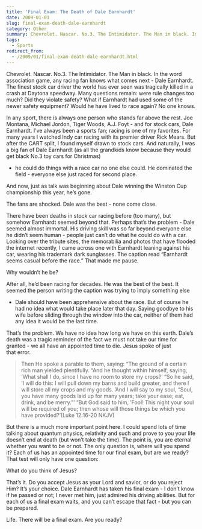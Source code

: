 ```yaml
---
title: 'Final Exam: The Death of Dale Earnhardt'
date: 2009-01-01
slug: final-exam-death-dale-earnhardt
category: Other
summary: Chevrolet. Nascar. No.3. The Intimidator. The Man in black. In the word association game, any racing fan knows what comes next - Dale Earnhardt. The finest stock car driver the world has ever seen was tragically killed in a crash at Daytona speedway.
tags: 
  - Sports
redirect_from:
  - /2009/01/final-exam-death-dale-earnhardt.html
---
```




Chevrolet. Nascar. No.3. The Intimidator. The Man in black. In the word
association game, any racing fan knows what comes next - Dale Earnhardt.
The finest stock car driver the world has ever seen was tragically
killed in a crash at Daytona speedway. Many questions remain: were rule
changes too much? Did they violate safety? What if Earnhardt had used
some of the newer safety equipment? Would he have lived to race again?
No one knows.

In any sport, there is always one person who stands far above the rest.
Joe Montana, Michael Jordon, Tiger Woods, A.J. Foyt - and for stock
cars, Dale Earnhardt. I’ve always been a sports fan; racing is one of my
favorites. For many years I watched Indy car racing with its premier
driver Rick Mears. But after the CART split, I found myself drawn to
stock cars. And naturally, I was a big fan of Dale Earnhardt (as all the
grandkids know because they would get black No.3 toy cars for Christmas)
- he could do things with a race car no one else could. He dominated the
field - everyone else just raced for second place.

And now, just as talk was beginning about Dale winning the Winston Cup
championship this year, he’s gone.

The fans are shocked. Dale was the best - none come close.

There have been deaths in stock car racing before (too many), but
somehow Earnhardt seemed beyond that. Perhaps that’s the problem - Dale
seemed almost immortal. His driving skill was so far beyond everyone
else he didn’t seem human - people just can’t do what he could do with a
car. Looking over the tribute sites, the memorabilia and photos that
have flooded the internet recently, I came across one with Earnhardt
leaning against his car, wearing his trademark dark sunglasses. The
caption read “Earnhardt seems casual before the race.” That made
me pause.

Why wouldn’t he be?

After all, he’d been racing for decades. He was the best of the best. It
seemed the person writing the caption was trying to imply something else
- Dale should have been apprehensive about the race. But of course he
had no idea what would take place later that day. Saying goodbye to his
wife before sliding through the window into the car, neither of them had
any idea it would be the last time.

That’s the problem. We have no idea how long we have on this earth.
Dale’s death was a tragic reminder of the fact we must not take our time
for granted - we all have an appointed time to die. Jesus spoke of just
that error.

> Then He spoke a parable to them, saying: “The ground of a certain rich
> man yielded plentifully. “And he thought within himself, saying, ’What
> shall I do, since I have no room to store my crops?’ “So he said, ’I
> will do this: I will pull down my barns and build greater, and there I
> will store all my crops and my goods. ’And I will say to my soul,
> “Soul, you have many goods laid up for many years; take your ease;
> eat, drink, and be merry.”’ “But God said to him, ’Fool! This night
> your soul will be required of you; then whose will those things be
> which you have provided?’(Luke 12:16-20 NKJV)

But there is a much more important point here. I could spend lots of
time talking about quantum physics, relativity and such and prove to you
your life doesn’t end at death (but won’t take the time). The point is,
you are eternal whether you want to be or not. The only question is,
where will you spend it? Each of us has an appointed time for our final
exam, but are we ready? That test will only have one question:

What do you think of Jesus?

That’s it. Do you accept Jesus as your Lord and savior, or do you reject
Him? It’s your choice. Dale Earnhardt has taken his final exam - I don’t
know if he passed or not; I never met him, just admired his driving
abilities. But for each of us a final exam waits, and you can’t escape
that fact - but you can be prepared.

Life. There will be a final exam. Are you ready?

